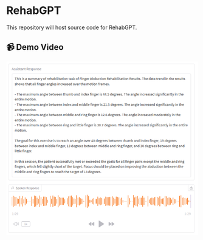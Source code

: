 # RehabGPT

This repository will host source code for RehabGPT.

## 📹 Demo Video

[![Watch the demo video](assets/video_thumbnail.png)](/assets/demo.mp4)
